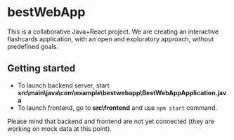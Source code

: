 # bestWebApp

This is a collaborative Java+React project.
We are creating an interactive flashcards application, with an open and exploratory approach, without predefined goals.

## Getting started

- To launch backend server, start **src\main\java\com\example\bestwebapp\BestWebAppApplication.java**
- To launch frontend, go to **src\frontend** and use ```npm start``` command.

Please mind that backend and frontend are not yet connected (they are working on mock data at this point).

